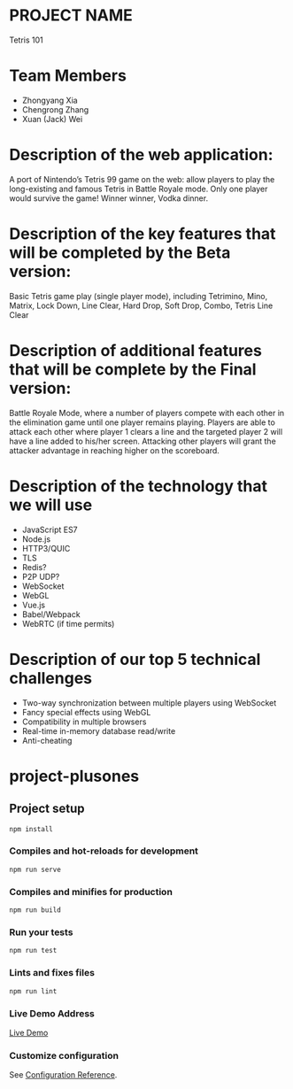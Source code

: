 # PROJECT NAME
Tetris 101

# Team Members
- Zhongyang Xia
- Chengrong Zhang
- Xuan (Jack) Wei

# Description of the web application:
A port of Nintendo’s Tetris 99 game on the web: allow players to play the long-existing and famous Tetris in Battle Royale mode. Only one player would survive the game!
Winner winner, Vodka dinner.

# Description of the key features that will be completed by the Beta version:
Basic Tetris game play (single player mode), including Tetrimino, Mino, Matrix, Lock Down, Line Clear, Hard Drop, Soft Drop, Combo, Tetris Line Clear

# Description of additional features that will be complete by the Final version:
Battle Royale Mode, where a number of players compete with each other in the elimination game until one player remains playing. Players are able to attack each other where player 1 clears a line and the targeted player 2 will have a line added to his/her screen. Attacking other players will grant the attacker advantage in reaching higher on the scoreboard.

# Description of the technology that we will use
- JavaScript ES7
- Node.js
- HTTP3/QUIC
- TLS
- Redis?
- P2P UDP?
- WebSocket
- WebGL
- Vue.js
- Babel/Webpack
- WebRTC (if time permits)

# Description of our top 5 technical challenges
- Two-way synchronization between multiple players using WebSocket
- Fancy special effects using WebGL
- Compatibility in multiple browsers
- Real-time in-memory database read/write
- Anti-cheating
# project-plusones

## Project setup
```
npm install
```

### Compiles and hot-reloads for development
```
npm run serve
```

### Compiles and minifies for production
```
npm run build
```

### Run your tests
```
npm run test
```

### Lints and fixes files
```
npm run lint
```

### Live Demo Address

[Live Demo](http://tetris.mechanus.io/)


### Customize configuration
See [Configuration Reference](https://cli.vuejs.org/config/).
